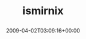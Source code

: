 ---
retweeted: false
source: <a href="http://twitter.com" rel="nofollow">Twitter Web Client</a>
entities:
  hashtags:
  - text: ismirnix
    indices:
    - '0'
    - '9'
  symbols: []
  user_mentions: []
  urls: []
display_text_range:
- '0'
- '9'
favorite_count: '0'
id_str: '1436062135'
truncated: false
retweet_count: '0'
id: '1436062135'
created_at: Thu Apr 02 03:09:16 +0000 2009
favorited: false
full_text: "#ismirnix"
lang: qht
tags:
- ismirnix
- pesos/twitter
date: '2009-04-02T03:09:16+00:00'
src: https://twitter.com/bascht/status/1436062135
original_url: https://twitter.com/bascht/status/1436062135
type: twitter_tweet
text: "#ismirnix"
title: 'ismirnix

  '

---
